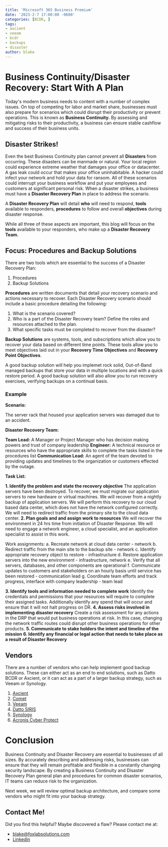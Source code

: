 ```yaml
---
title: 'Microsoft 365 Business Premium'
date: '2023-2-7 17:00:00 -0600'
categories: [BCDR, ]
tags: 
- axcient
- veeam
- bcdr
- backups
- disaster
author: blake
---
```


<h1> Business Continuity/Disaster Recovery: Start With A Plan </h1>

Today's modern business needs to content with a number of complex issues. On top of competing for labor and market share, businesses must also prepare for scenarios which could disrupt their productivity or prevent operations. This is known as <strong>Business Continuity.</strong> By assessing and mitigating risks to their productivity, a business can ensure stable cashflow and success of their business units.

<h2> Disaster Strikes! </h2>

Even the best Business Continuity plan cannot prevent all <strong>Disasters</strong> from occurring. These disasters can be manmade or natural. Your local region could experience extreme weather that damages your office or datacenter. A gas leak could occur that makes your office uninhabitable. A hacker could infect your network and hold your data for ransom. All of these scenarios could interrupt your business workflow and put your employees and customers at significant personal risk. When a disaster strikes, a business must have a <strong>Disaster Recovery Plan</strong> in place to address the scenario. 

A <strong>Disaster Recovery Plan</strong> will detail <strong>who</strong> will need to respond, <strong>tools</strong> available to responders, <strong>procedures</strong> to follow and overall <strong>objectives</strong> during disaster response.

While all three of these aspects are important, this blog will focus on the <strong>tools</strong> available to your responders, who make up a <strong>Disaster Recovery Team.</strong>

<h2> Focus: Procedures and Backup Solutions </h2>

There are two tools which are essential to the success of a Disaster Recovery Plan:
1. Procedures
2. Backup Solutions

<strong>Procedures</strong> are written documents that detail your recovery scenario and actions necessary to recover. Each Disaster Recovery scenario should include a basic procedure detailing the following:

1. What is the scenario covered? 
2. Who is a part of the Disaster Recovery team? Define the roles and resources attached to the plan. 
4. What specific tasks must be completed to recover from the disaster?

<b>Backup Solutions</b> are systems, tools, and subscriptions which allow you to recover your data based on different time points. These tools allow you to meet objectives laid out in your <b>Recovery Time Objectives</b> and <b>Recovery Point Objectives</b>.

A good backup solution will help you implemet rock solid, Out-of-Band managed backups that store your data in multiple locations and with a quick restore period. A good backup solution will also allow you to run recovery exercises, verifying backups on a continual basis.


<h3>Example</h3>
<b>Scenario:</b> 

The server rack that housed your application servers was damaged due to an accident. 

<b>Disaster Recovery Team:</b> 

<b>Team Lead:</b> A Manager or Project Manager who has decision making powers and trust of company leadership
<b>Engineer:</b> A technical resource or resources who have the appropriate skills to complete the tasks listed in the procedures list
<b>Communication Lead:</b> An agent of the team devoted to providing updates and timelines to the organization or customers effected by the outage.

<b>Task List:</b> 

<b>1. Identify the problem and state the recovery objective</b>
The application servers have been destroyed. To recover, we must migrate our application servers to new hardware or virtual machines. We will recover from a nightly backup of application servers. We will perform this recovery to our cloud based data center, which does not have the network configured correctly. We will need to redirect traffic from the primary site to the cloud data center. 
<b>2. Plan goals and and assign work to resources</b>
We will recover the environment in 24 hrs time from initiation of Disaster Response. 
We will need to engage a network engineer, a cloud specialist, and an application specialist to assist in this work. 

Work assignments: 
a. Recreate network at cloud data center - network 
b. Redirect traffic from the main site to the backup site - network
c. Identify appropriate recovery object to restore - infrastructure
d. Restore application servers into the new environment - infrastructure, network
e. Verify that all servers, databases, and other components are operational
f. Communicate updates to customers and stakeholders on an hourly basis until service has been restored - communication lead
g. Coordinate team efforts and track progress, interface with company leadership  - team lead

<b>3. Identify tools and information needed to complete work</b>
Identify the credentials and permissions that your resources will require to complete their assigned tasks. Additionally identify any spend that will occur and ensure that it will not halt progress on DR. 
<b>4. Assess risks involved in implementing disaster recovery</b>
Create a risk assessment for any actions in the DRP that would put business operations at risk. In this case, changing the network traffic routes could disrupt other business operations for other products. 
<b>5. Communicate to stake holders the intent and timeline of the mission</b>
<b>6. Identify any financial or legal action  that needs to take place as a result of Disaster Recovery</b>

<h2> Vendors </h2>

There are a number of vendors who can help implement good backup solutions. These can either act as an end to end solutions, such as Datto BCDR or Axcient, or it can act as a part of a larger backup strategy, such as Veeam or Synology.

1. [Axcient](https://axcient.com/)
2. [Comet](https://cometbackup.com/)
3. [Veeam](https://www.veeam.com/)
4. [Datto SIRIS](https://www.datto.com/products/siris/features/)
5. [Synology](https://www.synology.com/en-us/dsm/solution/data_backup)
6. [Acronis Cyber Protect](https://www.acronis.com/en-us/products/cyber-protect/backup/)

<h1> Conclusion </h1>
 
Business Continuity and Disaster Recovery are essential to businesses of all sizes. By accurately describing and addressing risks, businesses can ensure that they will remain profitable and flexible in a constantly changing security landscape. By creating a Business Continuity and Disaster Recovery Plan general plan and procedures for common disaster scenarios, IT teams can reduce risk to the organization. 

Next week, we will review optimal backup architecture, and compare some vendors who might fit into your backup strategy. 

<h2> Contact Me! </h2>

Did you find this helpful? Maybe discovered a flaw? Please contact me at:
-  blake@foxlabsolutions.com
- [Linkedin](https://www.linkedin.com/in/blake-fox-b2a3171b2/)